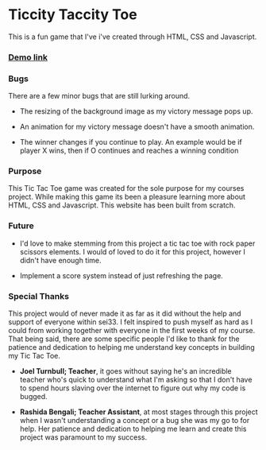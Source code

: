 # Ticcity Taccity Toe

This is a fun game that I've i've created through HTML, CSS and Javascript.

### [Demo link](https://harrisonmalouf.github.io/Ticcity-Taccity-Toe/)

### Bugs

There are a few minor bugs that are still lurking around.

- The resizing of the background image as my victory message pops up.

- An animation for my victory message doesn't have a smooth animation.

- The winner changes if you continue to play. An example would be if player X wins, then if O continues and reaches a winning condition

### Purpose

This Tic Tac Toe game was created for the sole purpose for my courses project. While making this game its been a pleasure learning more about HTML, CSS and Javascript. This website has been built from scratch.

### Future

- I'd love to make stemming from this project a tic tac toe with rock paper scissors elements. I would of loved to do it for this project, however I didn't have enough time.

- Implement a score system instead of just refreshing the page.

### Special Thanks

This project would of never made it as far as it did without the help and support of everyone within sei33. I felt inspired to push myself as hard as I could from working together with everyone in the first weeks of my course. That being said, there are some specific people I'd like to thank for the patience and dedication to helping me understand key concepts in building my Tic Tac Toe.

- **Joel Turnbull; Teacher**, it goes without saying he's an incredible teacher who's quick to understand what I'm asking so that I don't have to spend hours slaving over the internet to figure out why my code is bugged.

- **Rashida Bengali; Teacher Assistant**, at most stages through this project when I wasn't understanding a concept or a bug she was my go to for help. Her patience and dedication to helping me learn and create this project was paramount to my success.
